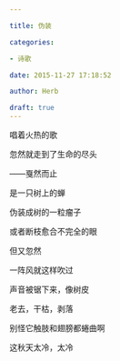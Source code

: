```yaml
---

title: 伪装

categories:

- 诗歌

date: 2015-11-27 17:18:52

author: Herb

draft: true
---
```


唱着火热的歌

忽然就走到了生命的尽头

——戛然而止

是一只树上的蝉



伪装成树的一粒瘤子

或者断枝愈合不完全的眼



但又忽然

一阵风就这样吹过

声音被锯下来，像树皮

老去，干枯，剥落

别怪它触肢和翅膀都蜷曲啊

这秋天太冷，太冷